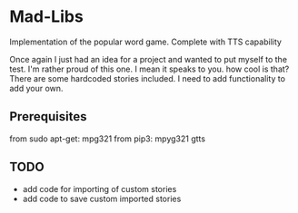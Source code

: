 # Mad-Libs
Implementation of the popular word game. Complete with TTS capability

Once again I just had an idea for a project and wanted to put myself to the test. I'm rather proud of this one. I mean it speaks to you. how cool is that?
There are some hardcoded stories included. I need to add functionality to add your own.

Prerequisites
-

from sudo apt-get:
 mpg321
from pip3:
 mpyg321
 gtts

TODO
-

- add code for importing of custom stories
- add code to save custom imported stories
